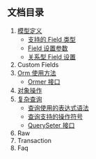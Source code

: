 ## 文档目录

1. [模型定义](Models.md)
	- [支持的 Field 类型](Models.md#field-type)
	- [Field 设置参数](Models.md#field-options)
	- [关系型 Field 设置](Models.md#relation-field-options)
2. Custom Fields
3. [Orm 使用方法](Orm.md)
	- [Ormer 接口](Orm.md#ormer)
4. [对象操作](Object.md)
5. [复杂查询](Query.md)
	- [查询使用的表达式语法](Query.md#expr)
	- [查询支持的操作符号](Query.md#operators)
	- [QuerySeter 接口](Query.md#queryseter)
6. Raw
7. Transaction
8. Faq
